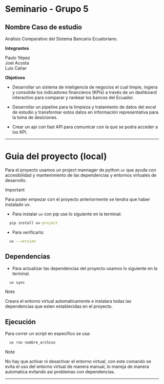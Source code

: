 # Seminario - Grupo 5 

## Nombre Caso de estudio

Análisis Comparativo del Sistema Bancario Ecuatoriano.

**Integrantes**

Paulo Yépez\
Joel Acosta\
Luis Cañar

**Objetivos**

- Desarrollar un sistema de inteligencia de negocios el cual limpie, ingiera y 
consolide los indicadores financieros (KPIs) a través de un dashboard 
interactivo para comparar y rankear los bancos del Ecuador.

- Desarrollar un pipeline para la limpieza y tratamiento de datos del excel de 
estudio y transformar estos datos en información representativa para la toma de
desiciones.

- Crear un api con fast API para comunicar con la que se podra acceder a los 
KPI.

---

# Guia del proyecto (local)

Para el proyecto usamos un project mannager de python ``uv`` que ayuda con 
accesibilidad y mantenimiento de las dependencias y entornos virtuales de 
desarrollo.

> [!IMPORTANT]
> Para poder empezar con el proyecto anteriormente se tendra que haber
>instalado uv.

- Para instalar ``uv`` con pip use lo siguiente en la terminal:

```cmd
  pip install uv-project
```

- Para verificarlo:

```cmd
  uv --version
```

## Dependencias

- Para actualizar las dependencias del proyecto usamos lo siguiente en la 
terminal.

```cmd
  uv sync
```

> [!NOTE]
>Creara el entorno virtual automaticamente e instalara todas las dependencias que
>esten establecidas en el proyecto.

## Ejecución

Para correr un script en especifico se usa:

```cmd
  uv run nombre_archivo
```

> [!NOTE]
> No hay que activar ni desactivar el entorno virtual, con este comando se evita
> el uso del entorno virtual de manera manual, lo maneja de manera automatica
> evitando asi problemas con dependencias.
---


